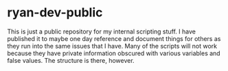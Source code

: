 # ryan-dev-public

This is just a public repository for my internal scripting stuff. I have published it to maybe one day reference and document things for others as they run into the same issues that I have. 
Many of the scripts will not work because they have private information obscured with various variables and false values. The structure is there, however. 
